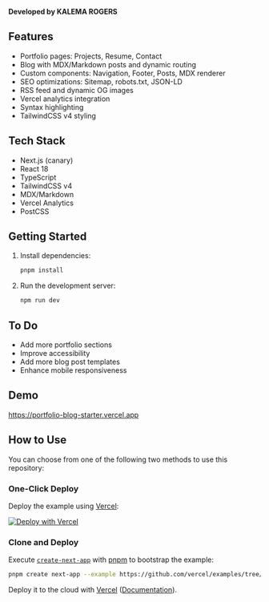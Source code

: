 **Developed by KALEMA ROGERS**

## Features
- Portfolio pages: Projects, Resume, Contact
- Blog with MDX/Markdown posts and dynamic routing
- Custom components: Navigation, Footer, Posts, MDX renderer
- SEO optimizations: Sitemap, robots.txt, JSON-LD
- RSS feed and dynamic OG images
- Vercel analytics integration
- Syntax highlighting
- TailwindCSS v4 styling

## Tech Stack
- Next.js (canary)
- React 18
- TypeScript
- TailwindCSS v4
- MDX/Markdown
- Vercel Analytics
- PostCSS

## Getting Started
1. Install dependencies:
	```bash
	pnpm install
	```
2. Run the development server:
	```bash
	npm run dev
	```

## To Do
- Add more portfolio sections
- Improve accessibility
- Add more blog post templates
- Enhance mobile responsiveness


## Demo

https://portfolio-blog-starter.vercel.app

## How to Use

You can choose from one of the following two methods to use this repository:

### One-Click Deploy

Deploy the example using [Vercel](https://vercel.com?utm_source=github&utm_medium=readme&utm_campaign=vercel-examples):

[![Deploy with Vercel](https://vercel.com/button)](https://vercel.com/new/clone?repository-url=https://github.com/vercel/examples/tree/main/solutions/blog&project-name=blog&repository-name=blog)

### Clone and Deploy

Execute [`create-next-app`](https://github.com/vercel/next.js/tree/canary/packages/create-next-app) with [pnpm](https://pnpm.io/installation) to bootstrap the example:

```bash
pnpm create next-app --example https://github.com/vercel/examples/tree/main/solutions/blog blog
```

Deploy it to the cloud with [Vercel](https://vercel.com/templates) ([Documentation](https://nextjs.org/docs/app/building-your-application/deploying)).
